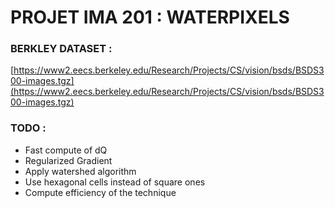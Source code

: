 # PROJET IMA 201 : WATERPIXELS


### BERKLEY DATASET :

[https://www2.eecs.berkeley.edu/Research/Projects/CS/vision/bsds/BSDS300-images.tgz](https://www2.eecs.berkeley.edu/Research/Projects/CS/vision/bsds/BSDS300-images.tgz)


### TODO :

* Fast compute of dQ
* Regularized Gradient
* Apply watershed algorithm
* Use hexagonal cells instead of square ones
* Compute efficiency of the technique
